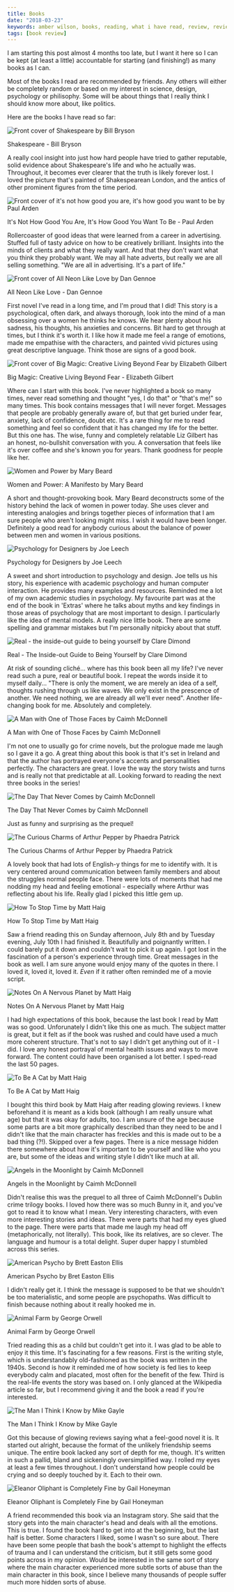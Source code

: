 ```yaml
---
title: Books
date: "2018-03-23"
keywords: amber wilson, books, reading, what i have read, review, reviews, bookreview, opinions
tags: [book review]
---
```


I am starting this post almost 4 months too late, but I want it here so I can be kept (at least a little) accountable for starting (and finishing!) as many books as I can.

Most of the books I read are recommended by friends. Any others will either be completely random or based on my interest in science, design, psychology or philisophy. Some will be about things that I really think I should know more about, like politics.

Here are the books I have read so far:

![Front cover of Shakespeare by Bill Bryson](img/shakespeare.jpg)

Shakespeare - Bill Bryson

A really cool insight into just how hard people have tried to gather reputable, solid evidence about Shakespeare's life and who he actually was. Throughout, it becomes ever clearer that the truth is likely forever lost. I loved the picture that's painted of Shakespearean London, and the antics of other prominent figures from the time period.

![Front cover of it's not how good you are, it's how good you want to be by Paul Arden](img/inhgyaihgywtb.jpg)

It's Not How Good You Are, It's How Good You Want To Be - Paul Arden

Rollercoaster of good ideas that were learned from a career in advertising. Stuffed full of tasty advice on how to be creatively brilliant. Insights into the minds of clients and what they really want. And that they don't want what you think they probably want. We may all hate adverts, but really we are all selling something. "We are all in advertising. It's a part of life."

![Front cover of All Neon Like Love by Dan Gennoe](img/allneonlikelove.jpg)

All Neon Like Love - Dan Gennoe

First novel I've read in a long time, and I'm proud that I did! This story is a psychological, often dark, and always thorough, look into the mind of a man obsessing over a women he thinks he knows. We hear plenty about his sadness, his thoughts, his anxieties and concerns. Bit hard to get through at times, but I think it's worth it. I like how it made me feel a range of emotions, made me empathise with the characters, and painted vivid pictures using great descriptive language. Think those are signs of a good book.

![Front cover of Big Magic: Creative Living Beyond Fear by Elizabeth Gilbert](img/bigmagic.jpg)

Big Magic: Creative Living Beyond Fear - Elizabeth Gilbert

Where can I start with this book. I've never highlighted a book so many times, never read something and thought "yes, I do that" or "that's me!" so many times. This book contains messages that I will never forget. Messages that people are probably generally aware of, but that get buried under fear, anxiety, lack of confidence, doubt etc. It's a rare thing for me to read something and feel so confident that it has changed my life for the better. But this one has. The wise, funny and completely relatable Liz Gilbert has an honest, no-bullshit conversation with you. A conversation that feels like it's over coffee and she's known you for years. Thank goodness for people like her.

![Women and Power by Mary Beard](img/womenandpower.jpg)

Women and Power: A Manifesto by Mary Beard

A short and thought-provoking book. Mary Beard deconstructs some of the history behind the lack of women in power today. She uses clever and interesting analogies and brings together pieces of information that I am sure people who aren't looking might miss. I wish it would have been longer. Definitely a good read for anybody curious about the balance of power between men and women in various positions.

![Psychology for Designers by Joe Leech](img/psychologyfordesigners.jpg)

Psychology for Designers by Joe Leech

A sweet and short introduction to psychology and design. Joe tells us his story, his experience with academic psychology and human computer interaction. He provides many examples and resources. Reminded me a lot of my own academic studies in psychology. My favourite part was at the end of the book in 'Extras' where he talks about myths and key findings in those areas of psychology that are most important to design. I particularly like the idea of mental models. A really nice little book. There are some spelling and grammar mistakes but I'm personally nitpicky about that stuff.

![Real - the inside-out guide to being yourself by Clare Dimond](img/real.jpg)

Real - The Inside-out Guide to Being Yourself by Clare Dimond

At risk of sounding cliché... where has this book been all my life? I've never read such a pure, real or beautiful book. I repeat the words inside it to myself daily... "There is only the moment, we are merely an idea of a self, thoughts rushing through us like waves. We only exist in the prescence of another. We need nothing, we are already all we'll ever need". Another life-changing book for me. Absolutely and completely.

![A Man with One of Those Faces by Caimh McDonnell](img/oneofthosefaces.jpg)

A Man with One of Those Faces by Caimh McDonnell

I'm not one to usually go for crime novels, but the prologue made me laugh so I gave it a go. A great thing about this book is that it's set in Ireland and that the author has portrayed everyone's accents and personalities perfectly. The characters are great. I love the way the story twists and turns and is really not that predictable at all. Looking forward to reading the next three books in the series!

![The Day That Never Comes by Caimh McDonnell](img/daythatnevercomes.jpg)

The Day That Never Comes by Caimh McDonnell

Just as funny and surprising as the prequel!

![The Curious Charms of Arthur Pepper by Phaedra Patrick](img/curious-charms.jpg)

The Curious Charms of Arthur Pepper by Phaedra Patrick

A lovely book that had lots of English-y things for me to identify with. It is very centered around communication between family members and about the struggles normal people face. There were lots of moments that had me nodding my head and feeling emotional - especially where Arthur was reflecting about his life. Really glad I picked this little gem up.

![How To Stop Time by Matt Haig](img/howtostoptime.jpg)

How To Stop Time by Matt Haig

Saw a friend reading this on Sunday afternoon, July 8th and by Tuesday evening, July 10th I had finished it. Beautifully and poignantly written. I could barely put it down and couldn't wait to pick it up again. I got lost in the fascination of a person's experience through time. Great messages in the book as well. I am sure anyone would enjoy many of the quotes in there. I loved it, loved it, loved it. _Even_ if it rather often reminded me of a movie script.

![Notes On A Nervous Planet by Matt Haig](img/notes.jpg)

Notes On A Nervous Planet by Matt Haig

I had high expectations of this book, because the last book I read by Matt was so good. Unforunately I didn't like this one as much. The subject matter is great, but it felt as if the book was rushed and could have used a much more coherent structure. That's not to say I didn't get anything out of it - I did. I love any honest portrayal of mental health issues and ways to move forward. The content could have been organised a lot better. I sped-read the last 50 pages.

![To Be A Cat by Matt Haig](img/tobeacat.jpg)

To Be A Cat by Matt Haig

I bought this third book by Matt Haig after reading glowing reviews. I knew beforehand it is meant as a kids book (although I am really unsure what age) but that it was okay for adults, too. I am unsure of the age because some parts are a bit more graphically described than they need to be and I didn't like that the main character has freckles and this is made out to be a bad thing (?!). Skipped over a few pages. There is a nice message hidden there somewhere about how it's important to be yourself and like who you are, but some of the ideas and writing style I didn't like much at all.

![Angels in the Moonlight by Caimh McDonnell](img/angelsinthemoonlight.jpg)

Angels in the Moonlight by Caimh McDonnell

Didn't realise this was the prequel to all three of Caimh McDonnell's Dublin crime trilogy books. I loved how there was so much Bunny in it, and you've got to read it to know what I mean. Very interesting characters, with even more interesting stories and ideas. There were parts that had my eyes glued to the page. There were parts that made me laugh my head off (metaphorically, not literally). This book, like its relatives, are so clever. The language and humour is a total delight. Super duper happy I stumbled across this series.

![American Psycho by Brett Easton Ellis](img/americanpsycho.jpg)

American Psycho by Bret Easton Ellis

I didn't really get it. I think the message is supposed to be that we shouldn't be too materialistic, and some people are psychopaths. Was difficult to finish because nothing about it really hooked me in.

![Animal Farm by George Orwell](img/animalfarm.jpg)

Animal Farm by George Orwell

Tried reading this as a child but couldn't get into it. I was glad to be able to enjoy it this time. It's fascinating for a few reasons. First is the writing style, which is understandably old-fashioned as the book was written in the 1940s. Second is how it reminded me of how society is fed lies to keep everybody calm and placated, most often for the benefit of the few. Third is the real-life events the story was based on. I only glanced at the Wikipedia article so far, but I recommend giving it and the book a read if you're interested.

![The Man I Think I Know by Mike Gayle](img/manithinkiknow.jpg)

The Man I Think I Know by Mike Gayle

Got this because of glowing reviews saying what a feel-good novel it is. It started out alright, because the format of the unlikely friendship seems unique. The entire book lacked any sort of depth for me, though. It's written in such a pallid, bland and sickeningly oversimplified way. I rolled my eyes at least a few times throughout. I don't understand how people could be crying and so deeply touched by it. Each to their own.

![Eleanor Oliphant is Completely Fine by Gail Honeyman](img/eleanoroliphant.jpg)

Eleanor Oliphant is Completely Fine by Gail Honeyman

A friend recommended this book via an Instagram story. She said that the story gets into the main character's head and deals with all the emotions. This is true. I found the book hard to get into at the beginning, but the last half is better. Some characters I liked, some I wasn't so sure about. There have been some people that bash the book's attempt to highlight the effects of trauma and I can understand the criticism, but it still gets some good points across in my opinion. Would be interested in the same sort of story where the main character experienced more subtle sorts of abuse than the main character in this book, since I believe many thousands of people suffer much more hidden sorts of abuse.